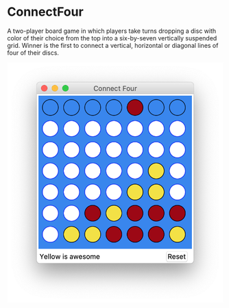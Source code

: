 # ConnectFour
A two-player board game in which players take turns dropping a disc with color of their choice from the top into a six-by-seven vertically suspended grid.
Winner is the first to connect a vertical, horizontal or diagonal lines of four of their discs.

![demo](https://github.com/Pinin25/ConnectFour/blob/master/ConnectFour.png)
